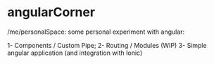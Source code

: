 # angularCorner

/me/personalSpace: some personal experiment with angular:

1- Components / Custom Pipe;
2- Routing / Modules (WIP)
3- Simple angular application (and integration with Ionic)
